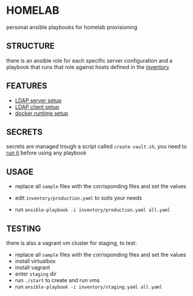 # HOMELAB

personal ansible playbooks for homelab provisioning

## STRUCTURE

there is an ansible role for each specific server configuration and a playbook that runs that role against hosts defined in the [inventory](./notes/pages/INVENTORY%20STRUCTURE.md)


## FEATURES 

- [LDAP server setup](notes/pages/LDAP%20SERVER%20INSTALLATION.md)
- [LDAP client setup](notes/pages/LDAP%20LOGIN%20SETUP.md)
- [docker runtime setup](notes/pages/)

## SECRETS

secrets are managed trough a script called `create-vault.sh`, you need to [run it](./notes/pages/SECRETS.md) before using any playbook

## USAGE

- replace all `sample` files with the corrisponding files and set the values

- edit `inventory/production.yaml` to suits your needs

- run `ansible-playbook -i inventory/production.yaml all.yaml `


## TESTING 

there is also a vagrant vm cluster for staging, to test:

- replace all `sample` files with the corrisponding files and set the values
- install virtualbox
- install vagrant
- enter `staging` dir
- run `./start` to create and run vms
- run `ansible-playbook -i inventory/staging.yaml all.yaml `


